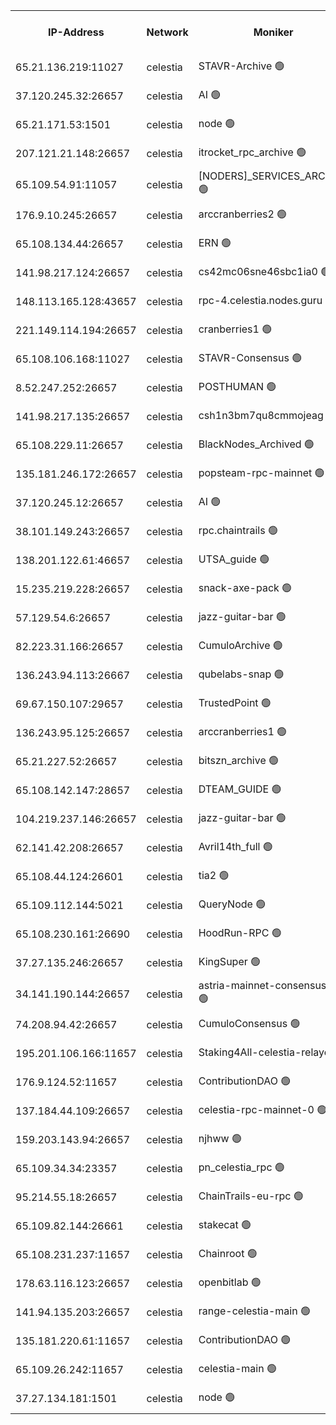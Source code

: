 


<table><tr><th>IP-Address</th><th>Network</th><th>Moniker</th><th>Latest Block Height</th><th>Earliest Block Height</th><th>Catching Up</th><th>Tx Index</th><th>Voting Power</th><th>Version</th><th>Scan Time</th></tr><tr><td>65.21.136.219:11027</td><td>celestia</td><td>STAVR-Archive 🟢</td><td>2887324</td><td>1</td><td>False</td><td>on</td><td>0</td><td>2.3.1</td><td>2024-11-27T23:13:16.965110196UTC</td></tr><tr><td>37.120.245.32:26657</td><td>celestia</td><td>AI 🟢</td><td>2887324</td><td>1</td><td>False</td><td>off</td><td>0</td><td>2.3.1</td><td>2024-11-27T23:13:17.484070126UTC</td></tr><tr><td>65.21.171.53:1501</td><td>celestia</td><td>node 🟢</td><td>2887324</td><td>1</td><td>False</td><td>on</td><td>0</td><td>2.3.1</td><td>2024-11-27T23:13:18.072318610UTC</td></tr><tr><td>207.121.21.148:26657</td><td>celestia</td><td>itrocket_rpc_archive 🟢</td><td>2887327</td><td>1</td><td>False</td><td>on</td><td>0</td><td>2.3.1</td><td>2024-11-27T23:13:50.312772514UTC</td></tr><tr><td>65.109.54.91:11057</td><td>celestia</td><td>[NODERS]_SERVICES_ARCHIVE 🟢</td><td>2887329</td><td>1</td><td>False</td><td>on</td><td>0</td><td>2.3.1</td><td>2024-11-27T23:14:17.757508073UTC</td></tr><tr><td>176.9.10.245:26657</td><td>celestia</td><td>arccranberries2 🟢</td><td>2887330</td><td>1</td><td>False</td><td>on</td><td>0</td><td>2.3.1</td><td>2024-11-27T23:14:35.120879020UTC</td></tr><tr><td>65.108.134.44:26657</td><td>celestia</td><td>ERN 🟢</td><td>2887330</td><td>1</td><td>False</td><td>on</td><td>0</td><td>2.3.1</td><td>2024-11-27T23:14:35.635681673UTC</td></tr><tr><td>141.98.217.124:26657</td><td>celestia</td><td>cs42mc06sne46sbc1ia0 🟢</td><td>2887331</td><td>1</td><td>False</td><td>on</td><td>0</td><td>2.3.1</td><td>2024-11-27T23:14:40.606431390UTC</td></tr><tr><td>148.113.165.128:43657</td><td>celestia</td><td>rpc-4.celestia.nodes.guru 🟢</td><td>2887332</td><td>1</td><td>False</td><td>on</td><td>0</td><td>2.3.1</td><td>2024-11-27T23:15:00.209844737UTC</td></tr><tr><td>221.149.114.194:26657</td><td>celestia</td><td>cranberries1 🟢</td><td>2887333</td><td>1</td><td>False</td><td>on</td><td>0</td><td>2.3.1</td><td>2024-11-27T23:15:09.737011912UTC</td></tr><tr><td>65.108.106.168:11027</td><td>celestia</td><td>STAVR-Consensus 🟢</td><td>2887333</td><td>1</td><td>False</td><td>on</td><td>0</td><td>2.3.1</td><td>2024-11-27T23:15:12.263317500UTC</td></tr><tr><td>8.52.247.252:26657</td><td>celestia</td><td>POSTHUMAN 🟢</td><td>2887337</td><td>1</td><td>False</td><td>on</td><td>0</td><td>2.3.1</td><td>2024-11-27T23:15:54.888131514UTC</td></tr><tr><td>141.98.217.135:26657</td><td>celestia</td><td>csh1n3bm7qu8cmmojeag 🟢</td><td>2887338</td><td>1</td><td>False</td><td>on</td><td>0</td><td>2.3.1</td><td>2024-11-27T23:15:55.333788115UTC</td></tr><tr><td>65.108.229.11:26657</td><td>celestia</td><td>BlackNodes_Archived 🟢</td><td>2887338</td><td>1</td><td>False</td><td>on</td><td>0</td><td>2.1.2</td><td>2024-11-27T23:16:00.481969919UTC</td></tr><tr><td>135.181.246.172:26657</td><td>celestia</td><td>popsteam-rpc-mainnet 🟢</td><td>2887340</td><td>1</td><td>False</td><td>on</td><td>0</td><td>3.0.1</td><td>2024-11-27T23:16:30.561419224UTC</td></tr><tr><td>37.120.245.12:26657</td><td>celestia</td><td>AI 🟢</td><td>2887341</td><td>1</td><td>False</td><td>off</td><td>0</td><td>2.3.1</td><td>2024-11-27T23:16:39.334425134UTC</td></tr><tr><td>38.101.149.243:26657</td><td>celestia</td><td>rpc.chaintrails 🟢</td><td>2887342</td><td>1</td><td>False</td><td>on</td><td>0</td><td>2.3.1</td><td>2024-11-27T23:16:47.377165890UTC</td></tr><tr><td>138.201.122.61:46657</td><td>celestia</td><td>UTSA_guide 🟢</td><td>2887344</td><td>1</td><td>False</td><td>on</td><td>0</td><td>2.3.1</td><td>2024-11-27T23:17:14.232180181UTC</td></tr><tr><td>15.235.219.228:26657</td><td>celestia</td><td>snack-axe-pack 🟢</td><td>2887345</td><td>1</td><td>False</td><td>off</td><td>0</td><td>2.1.2</td><td>2024-11-27T23:17:19.432486813UTC</td></tr><tr><td>57.129.54.6:26657</td><td>celestia</td><td>jazz-guitar-bar 🟢</td><td>2887345</td><td>1</td><td>False</td><td>off</td><td>0</td><td>2.1.2</td><td>2024-11-27T23:17:25.890081851UTC</td></tr><tr><td>82.223.31.166:26657</td><td>celestia</td><td>CumuloArchive 🟢</td><td>2887345</td><td>1</td><td>False</td><td>on</td><td>0</td><td>2.3.1</td><td>2024-11-27T23:17:28.412742829UTC</td></tr><tr><td>136.243.94.113:26667</td><td>celestia</td><td>qubelabs-snap 🟢</td><td>2887347</td><td>1</td><td>False</td><td>on</td><td>0</td><td>2.3.1</td><td>2024-11-27T23:17:48.427057566UTC</td></tr><tr><td>69.67.150.107:29657</td><td>celestia</td><td>TrustedPoint 🟢</td><td>2887348</td><td>1</td><td>False</td><td>on</td><td>0</td><td>2.3.1</td><td>2024-11-27T23:18:03.704688605UTC</td></tr><tr><td>136.243.95.125:26657</td><td>celestia</td><td>arccranberries1 🟢</td><td>2887351</td><td>1</td><td>False</td><td>on</td><td>0</td><td>2.3.1</td><td>2024-11-27T23:18:41.648525920UTC</td></tr><tr><td>65.21.227.52:26657</td><td>celestia</td><td>bitszn_archive 🟢</td><td>2887352</td><td>1</td><td>False</td><td>on</td><td>0</td><td>2.3.1</td><td>2024-11-27T23:18:48.653496424UTC</td></tr><tr><td>65.108.142.147:28657</td><td>celestia</td><td>DTEAM_GUIDE 🟢</td><td>2887355</td><td>1</td><td>False</td><td>on</td><td>0</td><td>2.3.1</td><td>2024-11-27T23:19:26.787371505UTC</td></tr><tr><td>104.219.237.146:26657</td><td>celestia</td><td>jazz-guitar-bar 🟢</td><td>2887356</td><td>1</td><td>False</td><td>off</td><td>0</td><td>2.1.2</td><td>2024-11-27T23:19:36.446381942UTC</td></tr><tr><td>62.141.42.208:26657</td><td>celestia</td><td>Avril14th_full 🟢</td><td>2887358</td><td>1</td><td>False</td><td>on</td><td>0</td><td>2.3.1</td><td>2024-11-27T23:20:04.165958312UTC</td></tr><tr><td>65.108.44.124:26601</td><td>celestia</td><td>tia2 🟢</td><td>2371494</td><td>339581</td><td>False</td><td>on</td><td>0</td><td>1.3.0</td><td>2024-11-27T23:13:28.893740595UTC</td></tr><tr><td>65.109.112.144:5021</td><td>celestia</td><td>QueryNode 🟢</td><td>2371494</td><td>1406226</td><td>False</td><td>off</td><td>0</td><td>1.7.0</td><td>2024-11-27T23:17:31.097956420UTC</td></tr><tr><td>65.108.230.161:26690</td><td>celestia</td><td>HoodRun-RPC 🟢</td><td>2371494</td><td>1537165</td><td>False</td><td>off</td><td>0</td><td>1.9.0</td><td>2024-11-27T23:19:33.475522399UTC</td></tr><tr><td>37.27.135.246:26657</td><td>celestia</td><td>KingSuper 🟢</td><td>2371494</td><td>1814358</td><td>False</td><td>off</td><td>0</td><td>1.3.0</td><td>2024-11-27T23:14:22.344912422UTC</td></tr><tr><td>34.141.190.144:26657</td><td>celestia</td><td>astria-mainnet-consensus-1 🟢</td><td>2887341</td><td>2371501</td><td>False</td><td>on</td><td>0</td><td>2.3.1</td><td>2024-11-27T23:16:39.794040698UTC</td></tr><tr><td>74.208.94.42:26657</td><td>celestia</td><td>CumuloConsensus 🟢</td><td>2887334</td><td>2384001</td><td>False</td><td>on</td><td>0</td><td>2.3.1</td><td>2024-11-27T23:15:13.127519934UTC</td></tr><tr><td>195.201.106.166:11657</td><td>celestia</td><td>Staking4All-celestia-relayer 🟢</td><td>2887359</td><td>2399575</td><td>False</td><td>off</td><td>0</td><td>2.1.2</td><td>2024-11-27T23:20:15.074201879UTC</td></tr><tr><td>176.9.124.52:11657</td><td>celestia</td><td>ContributionDAO 🟢</td><td>2887352</td><td>2419178</td><td>False</td><td>on</td><td>0</td><td>2.1.2</td><td>2024-11-27T23:18:46.055296288UTC</td></tr><tr><td>137.184.44.109:26657</td><td>celestia</td><td>celestia-rpc-mainnet-0 🟢</td><td>2887343</td><td>2517150</td><td>False</td><td>on</td><td>0</td><td>2.3.1</td><td>2024-11-27T23:16:59.332921160UTC</td></tr><tr><td>159.203.143.94:26657</td><td>celestia</td><td>njhww 🟢</td><td>2887334</td><td>2766373</td><td>False</td><td>off</td><td>0</td><td>2.3.1</td><td>2024-11-27T23:15:22.177924062UTC</td></tr><tr><td>65.109.34.34:23357</td><td>celestia</td><td>pn_celestia_rpc 🟢</td><td>2887340</td><td>2766379</td><td>False</td><td>on</td><td>0</td><td>2.3.1</td><td>2024-11-27T23:16:30.025903043UTC</td></tr><tr><td>95.214.55.18:26657</td><td>celestia</td><td>ChainTrails-eu-rpc 🟢</td><td>2887358</td><td>2832001</td><td>False</td><td>on</td><td>0</td><td>2.3.1</td><td>2024-11-27T23:20:03.833049700UTC</td></tr><tr><td>65.109.82.144:26661</td><td>celestia</td><td>stakecat 🟢</td><td>2887343</td><td>2868001</td><td>False</td><td>on</td><td>0</td><td>2.1.2</td><td>2024-11-27T23:16:58.265826577UTC</td></tr><tr><td>65.108.231.237:11657</td><td>celestia</td><td>Chainroot 🟢</td><td>2887330</td><td>2868575</td><td>False</td><td>on</td><td>0</td><td>2.1.2</td><td>2024-11-27T23:14:36.125393132UTC</td></tr><tr><td>178.63.116.123:26657</td><td>celestia</td><td>openbitlab 🟢</td><td>2887326</td><td>2869487</td><td>False</td><td>on</td><td>0</td><td>2.3.1</td><td>2024-11-27T23:13:44.929069693UTC</td></tr><tr><td>141.94.135.203:26657</td><td>celestia</td><td>range-celestia-main 🟢</td><td>2887325</td><td>2876822</td><td>False</td><td>on</td><td>0</td><td>2.1.2</td><td>2024-11-27T23:13:32.004686548UTC</td></tr><tr><td>135.181.220.61:11657</td><td>celestia</td><td>ContributionDAO 🟢</td><td>2887338</td><td>2880811</td><td>False</td><td>off</td><td>0</td><td>2.1.2</td><td>2024-11-27T23:15:57.911072198UTC</td></tr><tr><td>65.109.26.242:11657</td><td>celestia</td><td>celestia-main 🟢</td><td>2887346</td><td>2884491</td><td>False</td><td>on</td><td>0</td><td>2.3.1</td><td>2024-11-27T23:17:35.745195866UTC</td></tr><tr><td>37.27.134.181:1501</td><td>celestia</td><td>node 🟢</td><td>2887335</td><td>2884837</td><td>False</td><td>off</td><td>0</td><td>2.3.1</td><td>2024-11-27T23:15:35.398692994UTC</td></tr></table>